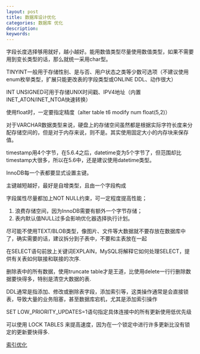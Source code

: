 ```yaml
---
layout: post
title: 数据库设计优化
categories: 数据库 优化
description: 
keywords: 
---
```


字段长度选择够用就好，越小越好。能用数值类型尽量使用数值类型，如果不需要用到变长类型的话，那么就统一采用char型。
 
TINYINT一般用于存储性别、是与否、用户状态之类等少数可选项（不建议使用enum枚举类型，扩展只能更改表的字段类型或ONLINE DDL、动作很大）
 
INT UNSIGNED可用于存储UNIX时间戳、IPV4地址（内置INET_ATON/INET_NTOA快速转换）
 
使用float时，一定要指定精度（alter table t6 modify num float(5,2)）
 
对于VARCHAR数据类型来说，硬盘上的存储空间虽然都是根据实际字符长度来分配存储空间的，但是对于内存来说，则不是。其实使用固定大小的内存块来保存值。
 
timestamp用4个字节，在5.6.4之后，datetime变为5个字节了，但范围却比timestamp大很多，所以在5.6中，还是建议使用datetime类型。
 
InnoDB每一个表都要显式设置主键。
 
主键越短越好，最好是自增类型，且由一个字段构成
 
字段属性尽量都加上NOT NULL约束，可一定程度提高性能；
1. 浪费存储空间，因为InnoDB需要有额外一个字节存储；
2. 表内默认值NULL过多会影响优化器选择执行计划。
 
尽可能不使用TEXT/BLOB类型，像图片、文件等大数据就不要存放在数据库中了，确实需要的话，建议拆分到子表中，不要和主表放在一起
 
在SELECT语句前放上关键词EXPLAIN，MySQL将解释它如何处理SELECT，提供有关表如何联接和联接的次序.
 
删除表中的所有数据，使用truncate table才是王道，比使用delete一行行删除数据要快得多，特别是清空大数据的表.
 
DDL通常是指添加、修改或删除表字段，添加索引等，这类操作通常是会直接锁表，导致大量的业务阻塞，甚至数据库宕机，尤其是添加索引操作
 
SET LOW_PRIORITY_UPDATES=1语句指定具体连接中的所有更新使用低优先级
 
可以使用 LOCK TABLES 来提高速度，因为在一个锁定中进行许多更新比没有锁定的更新要快得多.
 
[索引优化](https://bingoex.github.io/2017/10/01/mysql-suoyin/)


  
  

